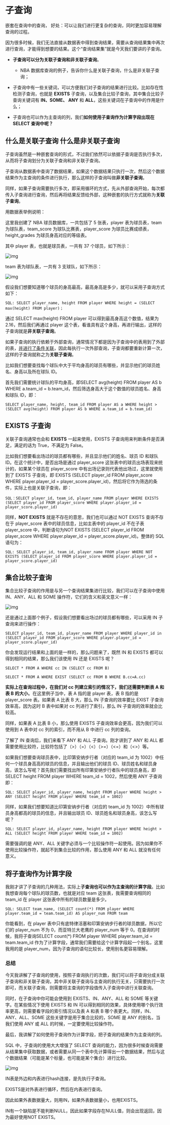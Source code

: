 # 子查询



嵌套在查询中的查询， 好处：可以让我们进行更复杂的查询，同时更加容易理解查询的过程。

因为很多时候，我们无法直接从数据表中得到查询结果，需要从查询结果集中再次进行查询，才能得到想要的结果。这个“查询结果集”就是今天我们要讲的子查询。

- **子查询可以分为关联子查询和非关联子查询**。
  -  NBA 数据库查询的例子，告诉你什么是关联子查询，什么是非关联子查询；

- 子查询中有一些关键词，可以方便我们对子查询的结果进行比较。比如存在性检测子查询，也就是 **EXISTS** 子查询，以及集合比较子查询，其中集合比较子查询关键词有 **IN、SOME、 ANY** 和 **ALL**，这些关键词在子查询中的作用是什么；

- 子查询也可以作为主查询的列，我们**如何使用子查询作为计算字段出现在 SELECT 查询中呢？**



## 什么是关联子查询 什么是非关联子查询

子查询虽然是一种嵌套查询的形式，不过我们依然可以依据子查询是否执行多次，从而将子查询划分为关联子查询和非关联子查询。

子查询从数据表中查询了数据结果，如果这个数据结果只执行一次，然后这个数据结果作为主查询的条件进行执行，那么这样的子查询叫做**非关联子查询**。

同样，如果子查询需要执行多次，即采用循环的方式，先从外部查询开始，每次都传入子查询进行查询，然后再将结果反馈给外部，这种嵌套的执行方式就称为**关联子查询**。

用数据表举例说明：

这里我创建了 NBA 球员数据库，一共包括了 5 张表，player 表为球员表，team 为球队表，team_score 为球队比赛表，player_score 为球员比赛成绩表，height_grades 为球员身高对应的等级表。

其中 player 表，也就是球员表，一共有 37 个球员，如下所示：

![img](https://static001.geekbang.org/resource/image/ba/ef/ba91ef95f95bca52a83682a4310918ef.png)



team 表为球队表，一共有 3 支球队，如下所示：

![img](https://static001.geekbang.org/resource/image/a6/e9/a65d5b04d416bf35f1ea16da5f05cee9.png)





假设我们想要知道哪个球员的身高最高，最高身高是多少，就可以采用子查询方式如下：

`SQL: SELECT player_name, height FROM player WHERE height = (SELECT max(height) FROM player)；`

通过 SELECT max(height) FROM player 可以得到最高身高这个数值，结果为 2.16，然后我们再通过 player 这个表，看谁具有这个身高，再进行输出，这样的子查询就是**非关联子查询**。



如果子查询的执行依赖于外部查询，通常情况下都是因为子查询中的表用到了外部的表，<u>并进行了条件关联</u>，因此每执行一次外部查询，子查询都要重新计算一次，这样的子查询就称之为**关联子查询**。

比如我们想要查找每个球队中大于平均身高的球员有哪些，并显示他们的球员姓名、身高以及所在球队 ID。

首先我们需要统计球队的平均身高，即SELECT avg(height) FROM player AS b WHERE a.team_id = b.team_id，然后筛选身高大于这个数值的球员姓名、身高和球队 ID，即：

`SELECT player_name, height, team_id FROM player AS a WHERE height > (SELECT avg(height) FROM player AS b WHERE a.team_id = b.team_id)`





## EXISTS 子查询

关联子查询通常也会和 **EXISTS** 一起来使用，EXISTS 子查询用来判断条件是否满足，满足的话为 True，不满足为 False。

比如我们想要看出场过的球员都有哪些，并且显示他们的姓名、球员 ID 和球队 ID。在这个统计中，是否出场是通过 player_score 这张表中的球员出场表现来统计的，如果某个球员在 player_score 中有出场记录则代表他出场过，这里就使用到了 EXISTS 子查询，即 EXISTS (SELECT player_id FROM player_score WHERE player.player_id = player_score.player_id)，然后将它作为筛选的条件，实际上也是关联子查询，即：

`SQL：SELECT player_id, team_id, player_name FROM player WHERE EXISTS (SELECT player_id FROM player_score WHERE player.player_id = player_score.player_id)`



  同样，**NOT EXISTS** 就是不存在的意思，我们也可以通过 NOT EXISTS 查询不存在于 player_score 表中的球员信息，比如主表中的 player_id 不在子表 player_score 中，判断语句为NOT EXISTS (SELECT player_id FROM player_score WHERE player.player_id = player_score.player_id)。整体的 SQL 语句为：

`SQL: SELECT player_id, team_id, player_name FROM player WHERE NOT EXISTS (SELECT player_id FROM player_score WHERE player.player_id = player_score.player_id)`



## 集合比较子查询

集合比较子查询的作用是与另一个查询结果集进行比较，我们可以在子查询中使用 IN、ANY、ALL 和 SOME 操作符，它们的含义和英文意义一样：

![img](https://static001.geekbang.org/resource/image/d3/2c/d3867c22616cbdf88ed83865604e8e2c.png)





还是通过上面那个例子，假设我们想要看出场过的球员都有哪些，可以采用 IN 子查询来进行操作：

`SELECT player_id, team_id, player_name FROM player WHERE player_id in (SELECT player_id FROM player_score WHERE player.player_id = player_score.player_id)`



你会发现运行结果和上面的是一样的，那么问题来了，既然 IN 和 EXISTS 都可以得到相同的结果，那么我们该使用 IN 还是 EXISTS 呢？

`SELECT * FROM A WHERE cc IN (SELECT cc FROM B)`

`SELECT * FROM A WHERE EXIST (SELECT cc FROM B WHERE B.cc=A.cc)`

**实际上在查询过程中，在我们对 cc 列建立索引的情况下，我们还需要判断表 A 和表 B 的大小**。在这里例子当中，表 A 指的是 player 表，表 B 指的是 player_score 表。如果表 A 比表 B 大，那么 IN 子查询的效率要比 EXIST 子查询效率高，因为这时 B 表中如果对 cc 列进行了索引，那么 IN 子查询的效率就会比较高。

同样，如果表 A 比表 B 小，那么使用 EXISTS 子查询效率会更高，因为我们可以使用到 A 表中对 cc 列的索引，而不用从 B 中进行 cc 列的查询。

了解了 IN 查询后，我们来看下 ANY 和 ALL 子查询。刚才讲到了 ANY 和 ALL 都需要使用比较符，比较符包括了（>）（=）（<）（>=）（<=）和（<>）等。



如果我们想要查询球员表中，比印第安纳步行者（对应的 team_id 为 1002）中任何一个球员身高高的球员的信息，并且输出他们的球员 ID、球员姓名和球员身高，该怎么写呢？首先我们需要找出所有印第安纳步行者队中的球员身高，即SELECT height FROM player WHERE team_id = 1002，然后使用 ANY 子查询即：

`SQL: SELECT player_id, player_name, height FROM player WHERE height > ANY (SELECT height FROM player WHERE team_id = 1002)`

同样，如果我们想要知道比印第安纳步行者（对应的 team_id 为 1002）中所有球员身高都高的球员的信息，并且输出球员 ID、球员姓名和球员身高，该怎么写呢？

`SQL: SELECT player_id, player_name, height FROM player WHERE height > ALL (SELECT height FROM player WHERE team_id = 1002)`



需要强调的是 ANY、ALL 关键字必须与一个比较操作符一起使用。因为如果你不使用比较操作符，就起不到集合比较的作用，那么使用 ANY 和 ALL 就没有任何意义。





## 将子查询作为计算字段

我刚才讲了子查询的几种用法，实际上**子查询也可以作为主查询的计算字段**。比如我想查询每个球队的球员数，也就是对应 team 这张表，我需要查询相同的 team_id 在 player 这张表中所有的球员数量是多少。

`SQL: SELECT team_name, (SELECT count(*) FROM player WHERE player.team_id = team.team_id) AS player_num FROM team`





  你能看到，在 player 表中只有底特律活塞和印第安纳步行者的球员数据，所以它们的 player_num 不为 0，而亚特兰大老鹰的 player_num 等于 0。在查询的时候，我将子查询SELECT count(*) FROM player WHERE player.team_id = team.team_id 作为了计算字段，通常我们需要给这个计算字段起一个别名，这里我用的是 player_num，因为子查询的语句比较长，使用别名更容易理解。





### 总结

今天我讲解了子查询的使用，按照子查询执行的次数，我们可以将子查询分成关联子查询和非关联子查询，其中非关联子查询与主查询的执行无关，只需要执行一次即可，而关联子查询，则需要将主查询的字段值传入子查询中进行关联查询。

同时，在子查询中你可能会使用到 EXISTS、IN、ANY、ALL 和 SOME 等关键字。在某些情况下使用 EXISTS 和 IN 可以得到相同的效果，具体使用哪个执行效率更高，则需要看字段的索引情况以及表 A 和表 B 哪个表更大。同样，IN、ANY、ALL、SOME 这些关键字是用于集合比较的，SOME 是 ANY 的别名，当我们使用 ANY 或 ALL 的时候，一定要使用比较操作符。

最后，我讲解了如何使用子查询作为计算字段，把子查询的结果作为主查询的列。



SQL 中，子查询的使用大大增强了 SELECT 查询的能力，因为很多时候查询需要从结果集中获取数据，或者需要从同一个表中先计算得出一个数据结果，然后与这个数据结果（可能是某个标量，也可能是某个集合）进行比较。



![img](https://static001.geekbang.org/resource/image/67/48/67dffabba0619fa4d311929c5d1c0f48.png)



IN表是外边和内表进行hash连接，是先执行子查询。

 EXISTS是对外表进行循环，然后在内表进行查询。

 因此如果外表数据量大，则用IN，如果外表数据量小，也用EXISTS。 

IN有一个缺陷是不能判断NULL，因此如果字段存在NULL值，则会出现返回，因为最好使用NOT EXISTS。  







